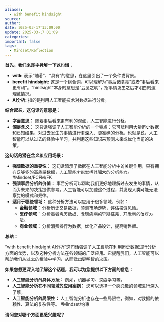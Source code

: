 ```yaml
---
aliases:
  - with benefit hindsight
source: 
author: 
date: 2025-03-17T13:09:00
update: 2025-03-17 01:09
categories: 
important: false
tags:
  - Mindset/Reflection
---
```


**首先，我们来逐字拆解一下这句话：**

- **with:** 表示“随着”、“具有”的意思，在这里引出了一个条件或背景。
- **benefit hindsight:** 这是一个组合词，可以理解为“事后诸葛亮”或者“事后看来更有利”。“hindsight”本身的意思是“后见之明”，指事情发生之后才明白的道理或情况。
- **AI分析:** 指的是利用人工智能技术对数据进行分析。

**结合起来，这句话的意思是：**

- **字面意思：** 随着事后看来更有利的观点，人工智能进行分析。
- **深层含义：** 这句话强调了人工智能分析的一个特点：它可以利用大量历史数据和已知结果，对过去发生的事情进行更深入、更准确的分析。也就是说，人工智能可以从过去的经验中学习，并利用这些知识来预测未来或优化当前的决策。

**这句话的潜在含义和应用场景：**

- **强调数据的重要性：** 这句话暗示了数据在人工智能分析中的关键作用。只有拥有足够多的高质量数据，人工智能才能发挥其强大的分析能力。 #Mindset/FCPM/FK
- **强调事后分析的价值：** 事后分析可以帮助我们更好地理解过去发生的事情，从而为未来的决策提供参考。人工智能可以加速这个过程，并发现人类可能无法察觉的模式和规律。
- **适用于哪些领域：** 这种分析方法可以应用于很多领域，例如：
  - **金融领域：** 分析历史交易数据，预测市场走势，评估投资风险。
  - **医疗领域：** 分析患者病历数据，发现疾病的早期征兆，开发新的治疗方法。
  - **商业领域：** 分析消费者行为数据，优化产品设计，提高销售额。

**总结：**

“with benefit hindsight AI分析”这句话强调了人工智能在利用历史数据进行分析方面的优势，以及这种分析方法在各领域的广泛应用。它提醒我们，人工智能可以帮助我们从过去的经验中学习，从而做出更明智的决策。

**如果您想更深入地了解这个话题，我可以为您提供以下方面的信息：**

- **人工智能分析的具体方法：** 例如，机器学习、深度学习等。
- **人工智能分析在不同领域的应用案例：** 您可以选择一个感兴趣的领域进行深入了解。
- **人工智能分析的局限性：** 人工智能分析也存在一些局限性，例如，对数据的依赖性、算法的复杂性等。 #Mindset/约束

**请问您对哪个方面更感兴趣呢？**
